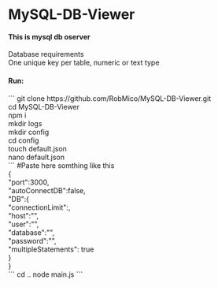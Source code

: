 # MySQL-DB-Viewer
<h4>This is mysql db oserver</h4>
Database requirements<br/>
One unique key per table, numeric or text type<br />

<h4>Run:</h4>
```
git clone https://github.com/RobMico/MySQL-DB-Viewer.git<br />
cd MySQL-DB-Viewer<br />
npm i<br />
mkdir logs<br />
mkdir config<br />
cd config<br />
touch default.json<br />
nano default.json<br />
```
#Paste here somthing like this<br />
{<br />
    "port":3000,<br />
    "autoConnectDB":false,<br />
    "DB":{<br />
        "connectionLimit":,<br />
        "host":"",<br />
        "user":"",<br />
        "database":"",<br />
        "password":"",<br />
        "multipleStatements": true<br />
    }<br />
}<br />
```
cd ..
node main.js
```
